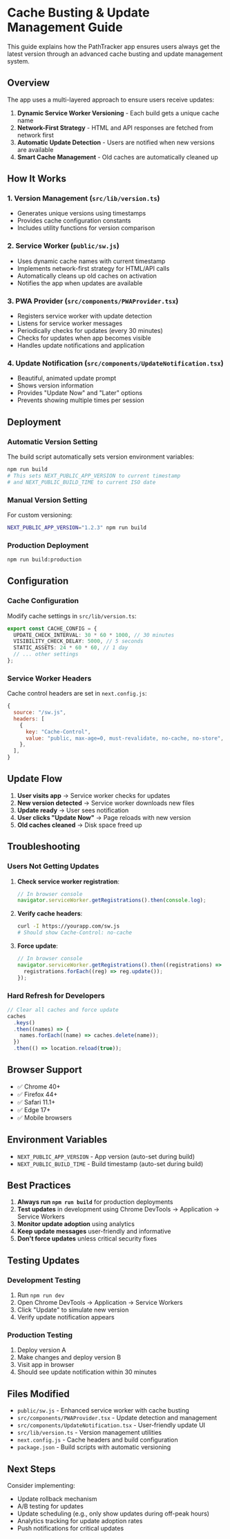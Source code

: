# Cache Busting & Update Management Guide

This guide explains how the PathTracker app ensures users always get the latest version through an advanced cache busting and update management system.

## Overview

The app uses a multi-layered approach to ensure users receive updates:

1. **Dynamic Service Worker Versioning** - Each build gets a unique cache name
2. **Network-First Strategy** - HTML and API responses are fetched from network first
3. **Automatic Update Detection** - Users are notified when new versions are available
4. **Smart Cache Management** - Old caches are automatically cleaned up

## How It Works

### 1. Version Management (`src/lib/version.ts`)

- Generates unique versions using timestamps
- Provides cache configuration constants
- Includes utility functions for version comparison

### 2. Service Worker (`public/sw.js`)

- Uses dynamic cache names with current timestamp
- Implements network-first strategy for HTML/API calls
- Automatically cleans up old caches on activation
- Notifies the app when updates are available

### 3. PWA Provider (`src/components/PWAProvider.tsx`)

- Registers service worker with update detection
- Listens for service worker messages
- Periodically checks for updates (every 30 minutes)
- Checks for updates when app becomes visible
- Handles update notifications and application

### 4. Update Notification (`src/components/UpdateNotification.tsx`)

- Beautiful, animated update prompt
- Shows version information
- Provides "Update Now" and "Later" options
- Prevents showing multiple times per session

## Deployment

### Automatic Version Setting

The build script automatically sets version environment variables:

```bash
npm run build
# This sets NEXT_PUBLIC_APP_VERSION to current timestamp
# and NEXT_PUBLIC_BUILD_TIME to current ISO date
```

### Manual Version Setting

For custom versioning:

```bash
NEXT_PUBLIC_APP_VERSION="1.2.3" npm run build
```

### Production Deployment

```bash
npm run build:production
```

## Configuration

### Cache Configuration

Modify cache settings in `src/lib/version.ts`:

```typescript
export const CACHE_CONFIG = {
  UPDATE_CHECK_INTERVAL: 30 * 60 * 1000, // 30 minutes
  VISIBILITY_CHECK_DELAY: 5000, // 5 seconds
  STATIC_ASSETS: 24 * 60 * 60, // 1 day
  // ... other settings
};
```

### Service Worker Headers

Cache control headers are set in `next.config.js`:

```javascript
{
  source: "/sw.js",
  headers: [
    {
      key: "Cache-Control",
      value: "public, max-age=0, must-revalidate, no-cache, no-store",
    },
  ],
}
```

## Update Flow

1. **User visits app** → Service worker checks for updates
2. **New version detected** → Service worker downloads new files
3. **Update ready** → User sees notification
4. **User clicks "Update Now"** → Page reloads with new version
5. **Old caches cleaned** → Disk space freed up

## Troubleshooting

### Users Not Getting Updates

1. **Check service worker registration**:

   ```javascript
   // In browser console
   navigator.serviceWorker.getRegistrations().then(console.log);
   ```

2. **Verify cache headers**:

   ```bash
   curl -I https://yourapp.com/sw.js
   # Should show Cache-Control: no-cache
   ```

3. **Force update**:
   ```javascript
   // In browser console
   navigator.serviceWorker.getRegistrations().then((registrations) => {
     registrations.forEach((reg) => reg.update());
   });
   ```

### Hard Refresh for Developers

```javascript
// Clear all caches and force update
caches
  .keys()
  .then((names) => {
    names.forEach((name) => caches.delete(name));
  })
  .then(() => location.reload(true));
```

## Browser Support

- ✅ Chrome 40+
- ✅ Firefox 44+
- ✅ Safari 11.1+
- ✅ Edge 17+
- ✅ Mobile browsers

## Environment Variables

- `NEXT_PUBLIC_APP_VERSION` - App version (auto-set during build)
- `NEXT_PUBLIC_BUILD_TIME` - Build timestamp (auto-set during build)

## Best Practices

1. **Always run `npm run build`** for production deployments
2. **Test updates** in development using Chrome DevTools → Application → Service Workers
3. **Monitor update adoption** using analytics
4. **Keep update messages** user-friendly and informative
5. **Don't force updates** unless critical security fixes

## Testing Updates

### Development Testing

1. Run `npm run dev`
2. Open Chrome DevTools → Application → Service Workers
3. Click "Update" to simulate new version
4. Verify update notification appears

### Production Testing

1. Deploy version A
2. Make changes and deploy version B
3. Visit app in browser
4. Should see update notification within 30 minutes

## Files Modified

- `public/sw.js` - Enhanced service worker with cache busting
- `src/components/PWAProvider.tsx` - Update detection and management
- `src/components/UpdateNotification.tsx` - User-friendly update UI
- `src/lib/version.ts` - Version management utilities
- `next.config.js` - Cache headers and build configuration
- `package.json` - Build scripts with automatic versioning

## Next Steps

Consider implementing:

- Update rollback mechanism
- A/B testing for updates
- Update scheduling (e.g., only show updates during off-peak hours)
- Analytics tracking for update adoption rates
- Push notifications for critical updates
